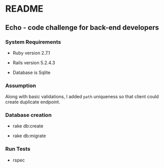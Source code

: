# README

## Echo - code challenge for back-end developers

### System Requirements

* Ruby version 2.7.1

* Rails version 5.2.4.3

* Database is Sqlite

### Assumption

Along with basic validations, I added `path` uniqueness so that client could create duplicate endpoint.  

### Database creation

- rake db:create

- rake db:migrate


### Run Tests

- rspec
